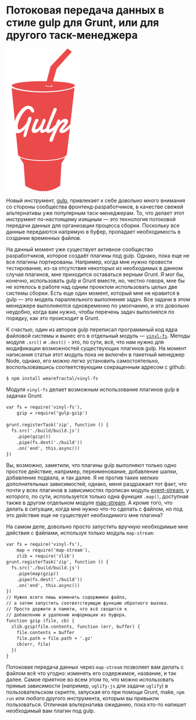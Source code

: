 # Потоковая передача данных в стиле gulp для Grunt, или для другого таск-менеджера

![gulp][gulp]

Новый инструмент, [gulp][1], привлекает к себе довольно много внимания со 
стороны сообщества фронтенд-разработчиков, в качестве свежей альтернативы уже 
популярным таск-менеджерам. То, что делает этот инструмент 
по-настоящему изящным — это технология потоковой передачи данных для 
организации процесса сборки. Поскольку все данные передаются напрямую в буфер, 
пропадает необходимость в создании временных файлов.

На данный момент уже существует активное сообщество разработчиков, которое 
создаёт плагины под gulp. Однако, пока еще не все плагины портированы. Например, когда мне нужно провести тестирование, из-за отсутствия некоторых из 
необходимых в данном случае плагинов, мне приходится оставаться верным Grunt. 
Я мог бы, конечно, использовать gulp и Grunt вместе, но, честно говоря, мне бы 
не хотелось в работе над одним проектом использовать целых две системы сборки. 
Есть еще один момент, который мне не нравится в gulp — это модель 
параллельного выполнения задач. Все задачи в этом менеджере выполняются 
одновременно по умолчанию, и это довольно неудобно, когда вам нужно, чтобы 
перечень задач выполнялся по порядку, как это происходит в Grunt.

К счастью, один из авторов gulp переписал программный код ядра файловой 
системы и вынес его в отдельный модуль — [`vinyl-fs`][2]. 
Методы модуля `.src()` и `.dest()` - это, по сути, всё, что нам нужно для 
модификации возможностей существующих плагинов gulp. На момент написания 
статьи этот модуль пока не включён в пакетный менеджер Node, однако, его можно 
легко установить самостоятельно, воспользовавшись соответствующим сокращенным 
адресом с github:

    $ npm install wearefractal/vinyl-fs

Модуля `vinyl-fs` делает возможным использование плагинов gulp в задачах Grunt:

    var fs = require('vinyl-fs'),
        gzip = require('gulp-gzip')

    grunt.registerTask('zip', function () {
      fs.src('./build/build.js')
        .pipe(gzip())
        .pipe(fs.dest('./build'))
        .on('end', this.async())
    })

Вы, возможно, заметили, что плагины gulp выполняют только одно простое 
действие, например, переименование, добавление шапки, добавление подвала, 
и так далее. Я не против таких мелких дополнительных зависимостей, однако, 
меня раздражает тот факт, что почти у всех плагинов в зависимостях прописан 
модуль [event-stream][3], у которого, по сути, используется только одна 
функция `.map()`, доступная также в другом отдельном модуле [map-stream][4]. 
А кроме того, что делать в ситуации, когда мне нужно что-то сделать с файлом, 
но под это действие еще не существует необходимого мне плагина? 

На самом деле, довольно просто запустить вручную необходимые мне действия с 
файлами, используя только модуль `map-stream`:

    var fs = require('vinyl-fs'),
        map = require('map-stream'),
        zlib = require('zlib')
    grunt.registerTask('zip', function () {
      fs.src('./build/build.js')
        .pipe(map(gzip))
        .pipe(fs.dest('./build'))
        .on('end', this.async())
    })
    // Нужно всего лишь изменить содержимое файла, 
    // а затем запустить соответствующую функцию обратного вызова.
    // Просто держите в памяти, что всё сводится к 
    // добавлению и удалению информации из буфера.
    function gzip (file, cb) {
      zlib.gzip(file.contents, function (err, buffer) {
        file.contents = buffer
        file.path = file.path + '.gz'
        cb(err, file)
      })
    }

Потоковая передача данных через `map-stream` позволяет вам делать с файлом 
всё что угодно: изменять его содержимое, название, и так далее. 
Самое приятное во всем этом то, что можно использовать прямые зависимости 
(например, `uglify-js` для задачи `uglify`) в пользовательском 
скрипте, запуская его при помощи Grunt, make, `npm run` или любого другого 
инструмента, которым вы привыкли пользоваться. Отличная альтернатива ожиданию, 
пока кто-то напишет необходимый вам плагин под gulp.

[1]: http://gulpjs.com/
[2]: https://github.com/wearefractal/vinyl-fs
[3]: https://github.com/dominictarr/event-stream
[4]: https://github.com/dominictarr/map-stream

[gulp]: img/gulp.png
